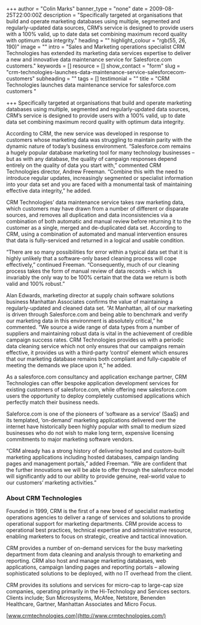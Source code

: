 +++
author = "Colin Marks"
banner_type = "none"
date = 2009-08-25T22:00:00Z
description = "Specifically targeted at organisations that build and operate marketing databases using multiple, segmented and regularly-updated data sources, CRM’s service is designed to provide users with a 100% valid, up to date data set combining maximum record quality with optimum data integrity."
heading = ""
highlight_colour = "rgb(55, 26, 190)"
image = ""
intro = "Sales and Marketing operations specialist CRM Technologies has extended its marketing data services expertise to deliver a new and innovative data maintenance service for Salesforce.com customers."
keywords = []
resource = []
show_contact = "form"
slug = "crm-technologies-launches-data-maintenance-service-salesforcecom-customers"
subheading = ""
tags = []
testimonial = ""
title = "CRM Technologies launches data maintenance service for salesforce.com customers "

+++
Specifically targeted at organisations that build and operate marketing databases using multiple, segmented and regularly-updated data sources, CRM’s service is designed to provide users with a 100% valid, up to date data set combining maximum record quality with optimum data integrity.

According to CRM, the new service was developed in response to customers whose marketing data was struggling to maintain parity with the dynamic nature of today’s business environment. “Salesforce.com remains a hugely popular database marketing tool for many technology businesses – but as with any database, the quality of campaign responses depend entirely on the quality of data you start with,” commented CRM Technologies director, Andrew Freeman. “Combine this with the need to introduce regular updates, increasingly segmented or specialist information into your data set and you are faced with a monumental task of maintaining effective data integrity,” he added.

CRM Technologies’ data maintenance service takes raw marketing data, which customers may have drawn from a number of different or disparate sources, and removes all duplication and data inconsistencies via a combination of both automatic and manual review before returning it to the customer as a single, merged and de-duplicated data set. According to CRM, using a combination of automated and manual intervention ensures that data is fully-serviced and returned in a logical and usable condition.

“There are so many possibilities for error within a typical data set that it is highly unlikely that a software-only based cleaning process will cope effectively,” continued Freeman. “Consequently, much of our cleaning process takes the form of manual review of data records – which is invariably the only way to be 100% certain that the data we return is both valid and 100% robust.”

Alan Edwards, marketing director at supply chain software solutions business Manhattan Associates confirms the value of maintaining a regularly-updated and cleaned data set. “At Manhattan, all of our marketing is driven through Salesforce.com and being able to benchmark and verify our marketing data in this environment is absolutely critical,” he commented. “We source a wide range of data types from a number of suppliers and maintaining robust data is vital in the achievement of credible campaign success rates. CRM Technologies provides us with a periodic data cleaning service which not only ensures that our campaigns remain effective, it provides us with a third-party ‘control’ element which ensures that our marketing database remains both compliant and fully-capable of meeting the demands we place upon it,” he added.

As a salesforce.com consultancy and application exchange partner, CRM Technologies can offer bespoke application development services for existing customers of salesforce.com, while offering new salesforce.com users the opportunity to deploy completely customised applications which perfectly match their business needs.

Saleforce.com is one of the pioneers of ‘software as a service’ (SaaS) and its templated, ‘on-demand’ marketing applications delivered over the internet have historically been highly popular with small to medium sized businesses who do not wish to make long term, expensive licensing commitments to major marketing software vendors.

“CRM already has a strong history of delivering hosted and custom-built marketing applications including hosted databases, campaign landing pages and management portals,” added Freeman. “We are confident that the further innovations we will be able to offer through the salesforce model will significantly add to our ability to provide genuine, real-world value to our customers’ marketing activities.”

### About CRM Technologies

Founded in 1999, CRM is the first of a new breed of specialist marketing operations agencies to deliver a range of services and solutions to provide operational support for marketing departments. CRM provide access to operational best practices, technical expertise and administrative resource, enabling marketers to focus on strategic, creative and tactical innovation.

CRM provides a number of on-demand services for the busy marketing department from data cleaning and analysis through to emarketing and reporting. CRM also host and manage marketing databases, web applications, campaign landing pages and reporting portals – allowing sophisticated solutions to be deployed, with no IT overhead from the client.

CRM provides its solutions and services for micro-cap to large-cap size companies, operating primarily in the Hi-Technology and Services sectors. Clients include; Sun Microsystems, McAfee, Netstore, Benenden Healthcare, Gartner, Manhattan Associates and Micro Focus.

[www.crmtechnologies.com](http://www.crmtechnologies.com/)